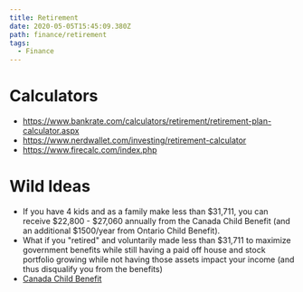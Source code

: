 ```yaml
---
title: Retirement
date: 2020-05-05T15:45:09.380Z
path: finance/retirement
tags:
  - Finance
---
```


# Calculators

- https://www.bankrate.com/calculators/retirement/retirement-plan-calculator.aspx
- https://www.nerdwallet.com/investing/retirement-calculator
- https://www.firecalc.com/index.php

# Wild Ideas

- If you have 4 kids and as a family make less than $31,711, you can receive $22,800 - $27,060 annually from the Canada Child Benefit (and an additional $1500/year from Ontario Child Benefit).
- What if you "retired" and voluntarily made less than \$31,711 to maximize government benefits while still having a paid off house and stock portfolio growing while not having those assets impact your income (and thus disqualify you from the benefits)
- [Canada Child Benefit](https://www.canada.ca/en/revenue-agency/services/child-family-benefits/canada-child-benefit-overview/canada-child-benefit-we-calculate-your-ccb.html)
